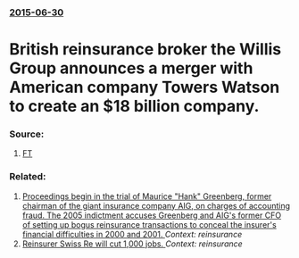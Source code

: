 ### [2015-06-30](/news/2015/06/30/index.md)

# British reinsurance broker the Willis Group announces a merger with American company Towers Watson to create an $18 billion company. 




### Source:

1. [FT](http://www.ft.com/intl/fastft/352311/willis-group-unveils-18bn-merger-with-towers-watson)

### Related:

1. [Proceedings begin in the trial of Maurice "Hank" Greenberg, former chairman of the giant insurance company AIG, on charges of accounting fraud. The 2005 indictment accuses Greenberg and  AIG's former CFO of setting up bogus reinsurance transactions to conceal the insurer's financial difficulties in 2000 and 2001. ](/news/2016/09/13/proceedings-begin-in-the-trial-of-maurice-hank-greenberg-former-chairman-of-the-giant-insurance-company-aig-on-charges-of-accounting-fra.md) _Context: reinsurance_
2. [ Reinsurer Swiss Re will cut 1,000 jobs. ](/news/2009/04/2/reinsurer-swiss-re-will-cut-1-000-jobs.md) _Context: reinsurance_
